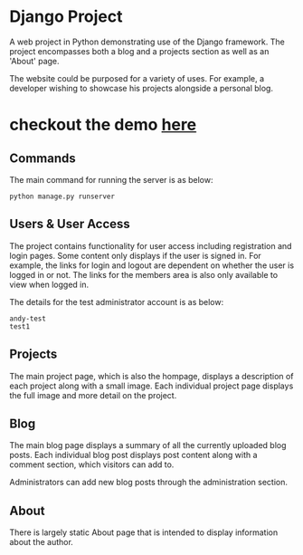 # Django Project
A web project in Python demonstrating use of the Django framework. The project encompasses both a blog and a projects section as well as an 'About' page.

The website could be purposed for a variety of uses. For example, a developer wishing to showcase his projects alongside a personal blog.

# checkout the demo [here](http://ods.sh)


## Commands
The main command for running the server is as below:

```
python manage.py runserver
```

## Users & User Access
The project contains functionality for user access including registration and login pages. Some content only displays if the user is signed in. For example, the links for login and logout are dependent on whether the user is logged in or not. The links for the members area is also only available to view when logged in. 

The details for the test administrator account is as below:
```
andy-test
test1
```
## Projects
The main project page, which is also the hompage, displays a description of each project along with a small image. Each individual project page displays the full image and more detail on the project.

## Blog
The main blog page displays a summary of all the currently uploaded blog posts. Each individual blog post displays post content along with a comment section, which visitors can add to.

Administrators can add new blog posts through the administration section.

## About
There is largely static About page that is intended to display information about the author.

